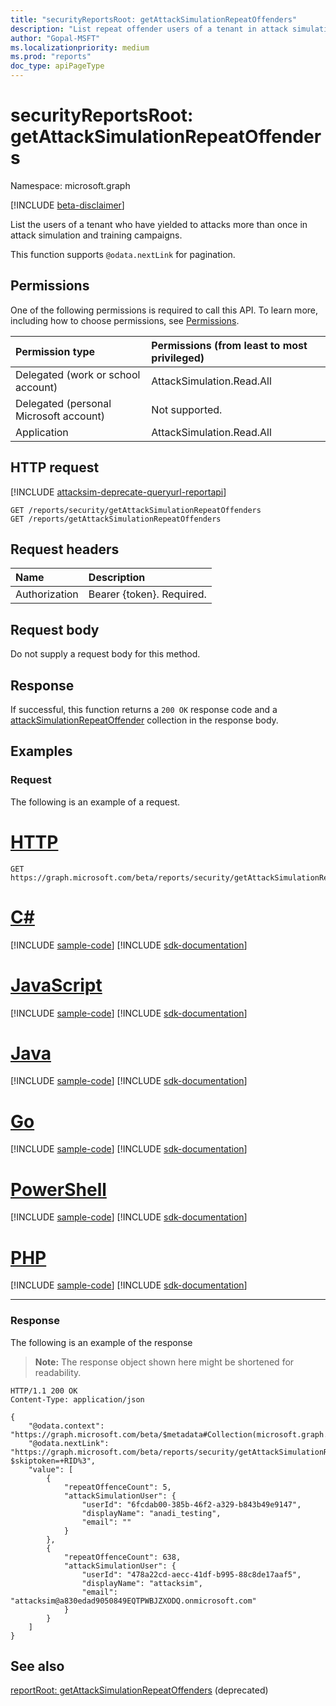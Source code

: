 ```yaml
---
title: "securityReportsRoot: getAttackSimulationRepeatOffenders"
description: "List repeat offender users of a tenant in attack simulation and training campaigns."
author: "Gopal-MSFT"
ms.localizationpriority: medium
ms.prod: "reports"
doc_type: apiPageType
---
```


# securityReportsRoot: getAttackSimulationRepeatOffenders
Namespace: microsoft.graph

[!INCLUDE [beta-disclaimer](../../includes/beta-disclaimer.md)]

List the users of a tenant who have yielded to attacks more than once in attack simulation and training campaigns.

This function supports `@odata.nextLink` for pagination.
## Permissions
One of the following permissions is required to call this API. To learn more, including how to choose permissions, see [Permissions](/graph/permissions-reference).

| Permission type                        | Permissions (from least to most privileged) |
|:---------------------------------------|:--------------------------------------------|
| Delegated (work or school account)     | AttackSimulation.Read.All                   |
| Delegated (personal Microsoft account) | Not supported.                              |
| Application                            | AttackSimulation.Read.All                   |

## HTTP request
[!INCLUDE [attacksim-deprecate-queryurl-reportapi](../includes/attacksim-deprecate-queryurl-reportapi.md)]

<!-- {
  "blockType": "ignored"
}
-->
``` http
GET /reports/security/getAttackSimulationRepeatOffenders
GET /reports/getAttackSimulationRepeatOffenders
```

## Request headers
|Name|Description|
|:---|:---|
|Authorization|Bearer {token}. Required.|

## Request body
Do not supply a request body for this method.

## Response

If successful, this function returns a `200 OK` response code and a [attackSimulationRepeatOffender](../resources/attacksimulationrepeatoffender.md) collection in the response body.

## Examples

### Request
The following is an example of a request.

# [HTTP](#tab/http)
<!-- {
  "blockType": "request",
  "name": "securityreportsrootthis.getattacksimulationrepeatoffenders"
}
-->
``` http
GET https://graph.microsoft.com/beta/reports/security/getAttackSimulationRepeatOffenders
```

# [C#](#tab/csharp)
[!INCLUDE [sample-code](../includes/snippets/csharp/securityreportsrootthisgetattacksimulationrepeatoffenders-csharp-snippets.md)]
[!INCLUDE [sdk-documentation](../includes/snippets/snippets-sdk-documentation-link.md)]

# [JavaScript](#tab/javascript)
[!INCLUDE [sample-code](../includes/snippets/javascript/securityreportsrootthisgetattacksimulationrepeatoffenders-javascript-snippets.md)]
[!INCLUDE [sdk-documentation](../includes/snippets/snippets-sdk-documentation-link.md)]

# [Java](#tab/java)
[!INCLUDE [sample-code](../includes/snippets/java/securityreportsrootthisgetattacksimulationrepeatoffenders-java-snippets.md)]
[!INCLUDE [sdk-documentation](../includes/snippets/snippets-sdk-documentation-link.md)]

# [Go](#tab/go)
[!INCLUDE [sample-code](../includes/snippets/go/securityreportsrootthisgetattacksimulationrepeatoffenders-go-snippets.md)]
[!INCLUDE [sdk-documentation](../includes/snippets/snippets-sdk-documentation-link.md)]

# [PowerShell](#tab/powershell)
[!INCLUDE [sample-code](../includes/snippets/powershell/securityreportsrootthisgetattacksimulationrepeatoffenders-powershell-snippets.md)]
[!INCLUDE [sdk-documentation](../includes/snippets/snippets-sdk-documentation-link.md)]

# [PHP](#tab/php)
[!INCLUDE [sample-code](../includes/snippets/php/securityreportsrootthisgetattacksimulationrepeatoffenders-php-snippets.md)]
[!INCLUDE [sdk-documentation](../includes/snippets/snippets-sdk-documentation-link.md)]

---



### Response
The following is an example of the response
>**Note:** The response object shown here might be shortened for readability.
<!-- {
  "blockType": "response",
  "truncated": true,
  "@odata.type": "Collection(microsoft.graph.attackSimulationRepeatOffender)"
}
-->
``` http
HTTP/1.1 200 OK
Content-Type: application/json

{
    "@odata.context": "https://graph.microsoft.com/beta/$metadata#Collection(microsoft.graph.attackSimulationRepeatOffender)",
    "@odata.nextLink": "https://graph.microsoft.com/beta/reports/security/getAttackSimulationRepeatOffenders?$skiptoken=+RID%3",
    "value": [
        {
            "repeatOffenceCount": 5,
            "attackSimulationUser": {
                "userId": "6fcdab00-385b-46f2-a329-b843b49e9147",
                "displayName": "anadi_testing",
                "email": ""
            }
        },
        {
            "repeatOffenceCount": 638,
            "attackSimulationUser": {
                "userId": "478a22cd-aecc-41df-b995-88c8de17aaf5",
                "displayName": "attacksim",
                "email": "attacksim@a830edad9050849EQTPWBJZXODQ.onmicrosoft.com"
            }
        }
    ]
}

```

## See also
[reportRoot: getAttackSimulationRepeatOffenders](reportroot-getattacksimulationrepeatoffenders.md) (deprecated)

